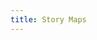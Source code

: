 ```yaml
---
title: Story Maps
---
```

<!DOCTYPE html>
<html>
<head>
	 <link rel="stylesheet" href="https://unpkg.com/leaflet@1.7.1/dist/leaflet.css"
   integrity="sha512-xodZBNTC5n17Xt2atTPuE1HxjVMSvLVW9ocqUKLsCC5CXdbqCmblAshOMAS6/keqq/sMZMZ19scR4PsZChSR7A=="
   crossorigin=""/>
   <script src="https://unpkg.com/leaflet@1.7.1/dist/leaflet.js"
   integrity="sha512-XQoYMqMTK8LvdxXYG3nZ448hOEQiglfqkJs1NOQV44cWnUrBc8PkAOcXy20w0vlaXaVUearIOBhiXZ5V3ynxwA=="
   crossorigin=""></script>
	<style>
		#map { height: 180px; }
</head>
<body>
	 <div id="map"></div>
	 <script>
		var map = L.map('map').setView([51.505, -0.09], 13);
		
		L.tileLayer('https://api.mapbox.com/styles/v1/{id}/tiles/{z}/{x}/{y}?access_token={accessToken}', {
    attribution: 'Map data &copy; <a href="https://www.openstreetmap.org/copyright">OpenStreetMap</a> contributors, Imagery © <a href="https://www.mapbox.com/">Mapbox</a>',
    maxZoom: 18,
    id: 'mapbox/streets-v11',
    tileSize: 512,
    zoomOffset: -1,
    accessToken: 'pk.eyJ1IjoibWVjaGVsbC1mcmF6aWVyIiwiYSI6ImNrcmNibW1pcjA2bmIyb294bmZxdnFpNTMifQ.8oNwhcSbHna5P2C1bNCSFA'
}).addTo(map);
	</script>
</body>
</html>
